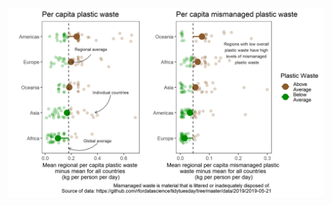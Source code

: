 <img src="https://github.com/kylie-foster/tidy_tuesday/blob/master/Week21_2019/plastic_waste.png"/>
